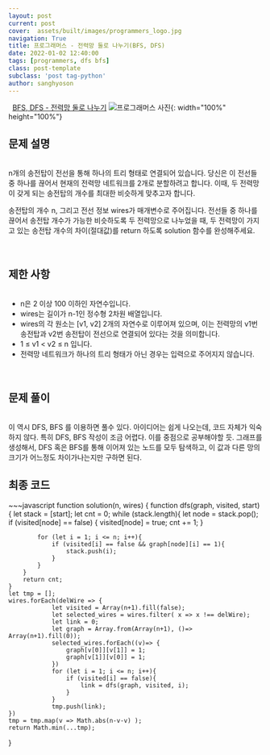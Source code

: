 ```yaml
---
layout: post
current: post
cover:  assets/built/images/programmers_logo.jpg
navigation: True
title: 프로그래머스 - 전력망 둘로 나누기(BFS, DFS)
date: 2022-01-02 12:40:00
tags: [programmers, dfs bfs]
class: post-template
subclass: 'post tag-python'
author: sanghyoson
---
```

<i class="fa fa-search">&nbsp;</i> 
<a href='https://programmers.co.kr/learn/courses/30/lessons/86971'> BFS, DFS - 전력망 둘로 나누기</a>
![프로그래머스 사진](../assets/built/images/programmers_logo.jpg){: width="100%" height="100%"}

<h2>문제 설명</h2>
<br/>
n개의 송전탑이 전선을 통해 하나의 트리 형태로 연결되어 있습니다. 당신은 이 전선들 중 하나를 끊어서 현재의 전력망 네트워크를 2개로 분할하려고 합니다. 이때, 두 전력망이 갖게 되는 송전탑의 개수를 최대한 비슷하게 맞추고자 합니다.

송전탑의 개수 n, 그리고 전선 정보 wires가 매개변수로 주어집니다. 전선들 중 하나를 끊어서 송전탑 개수가 가능한 비슷하도록 두 전력망으로 나누었을 때, 두 전력망이 가지고 있는 송전탑 개수의 차이(절대값)를 return 하도록 solution 함수를 완성해주세요.


<br/>

<h2>제한 사항</h2>
<ul class = 'data-contents'>
<br/>
<li>n은 2 이상 100 이하인 자연수입니다.</li>
<li>wires는 길이가 n-1인 정수형 2차원 배열입니다.</li>
<li>wires의 각 원소는 [v1, v2] 2개의 자연수로 이루어져 있으며, 이는 전력망의 v1번 송전탑과 v2번 송전탑이 전선으로 연결되어 있다는 것을 의미합니다.</li>
<li>1 ≤ v1 < v2 ≤ n 입니다.</li>
<li>전력망 네트워크가 하나의 트리 형태가 아닌 경우는 입력으로 주어지지 않습니다.</li>
</ul>
<br/>

<!-- <h2>출력 형식</h2>
<ul class = 'data-contents'>
<br/>
<li>solution 함수에서는 로그 데이터 lines 배열에 대해 초당 최대 처리량을 리턴한다.</li>
</ul>
<br/> -->

<h2>문제 풀이</h2>
<br/>
이 역시 DFS, BFS 를 이용하면 풀수 있다. 아이디어는 쉽게 나오는데, 코드 자체가 익숙하지 않다. 특히 DFS, BFS 작성이 조금 어렵다. 이를 중점으로 공부해야할 듯.
그래프를 생성해서, DFS 혹은 BFS를 통해 이어져 있는 노드를 모두 탐색하고, 이 값과 다른 망의 크기가 어느정도 차이가나는지만 구하면 된다.
<!-- <oㅇㄹl class = 'data-contents'>
    <li>1. 시작노드에서 다음노드를 탐색하고 방문 처리한다.</li>
    <li>2. 그 위치에서 또 다시 방문하지 않은 노드를 탐색하고 방문 처리힌디.</li>
    <li>3. 더이상 해당 그룹에서 방문할 수 없을 경우 새로운 노드로부터 1~3을 반복한다.</li>
</ol>
<br/> -->

<!-- <h4>풀이과정 - 문자열로부터 시작, 종료 시간 파싱하기</h4>
<br/>
문자열로부터 원하는 숫자를 뽑아내는 파싱 과정 통해서 각 로그 데이터의 시작, 종료 시간을 구하는 것은 간단하다. 종료 시간에서 데이터 처리 시간을 빼면 시작 시간을 구할 수 있다. 다만, 해당 문제에서의 **핵심은 기본 환산단위를 ms로 변경**하는 과정인 것 같다.
문제 자체를 해결함에 있어서는 ms로의 환산이 크게 중요하지 않지만, 소수점으로 인해서 연산 중 오차가 발생하는 것을 확인하였다. (소수점 연산 속도 차이도 있을 것 같다.)  -->

<!-- <h4>풀이과정 2 - 시간 포인트(시작, 종료시간)에서 오버랩되는 데이터의 수 카운트하기</h4>
<br/>
초기 접근 방법은 1초간의 윈도우를 슬라이딩하며 각 윈도우에서 오버랩되는 데이터 수를 카운트하는 방법이었다. 해당 방법으로 원하는 결과를 얻을 수는 있지만, 효율성 측면에서 매우 떨어진다. 해당 **문제의 기본 시간 단위는 ms**이므로, 1초 동안 슬라이딩을 진행하여도 최소 1000번의 알고리즘이 진행되게 되고, 오버랩되는 카운터를 고려한다면 알고리즘 진행 시간은 더욱 늘어난다. 제안한 알고리즘의 **요청량이 변화하는 시점은 로그의 시작점, 종료점** 뿐이라는 점을 이용한다. 요청량이 변화는 전체 로그에서 시작, 종료점에서만 발생하므로, 해당 지점에서의 최대 요청량을 구하면, 전체 로그의 최대 요청량을 구할 수 있다. 따라서, 전체 시간을 슬라이딩 시키지 않고, 로그 시작, 종료점에서만 진행하여 구하였다.
<br/> -->
<br/>


<h2>최종 코드</h2>
~~~javascript
function solution(n, wires) {
    function dfs(graph, visited, start){
        let stack = [start];
        let cnt = 0;
        while (stack.length){
            let node = stack.pop();
            if (visited[node] == false) {
                visited[node] = true;
                cnt += 1;
            }
            
            for (let i = 1; i <= n; i++){
                if (visited[i] == false && graph[node][i] == 1){
                    stack.push(i);
                }
            }
        }
        return cnt;
    }
    let tmp = [];
    wires.forEach(delWire => {
                let visited = Array(n+1).fill(false);
                let selected_wires = wires.filter( x => x !== delWire);
                let link = 0;
                let graph = Array.from(Array(n+1), ()=> Array(n+1).fill(0));
                selected_wires.forEach((v)=> {
                    graph[v[0]][v[1]] = 1;
                    graph[v[1]][v[0]] = 1;
                })
                for (let i = 1; i <= n; i++){
                    if (visited[i] == false){
                        link = dfs(graph, visited, i);
                    }
                }
                tmp.push(link);
    })
    tmp = tmp.map(v => Math.abs(n-v-v) );
    return Math.min(...tmp);
}
~~~
